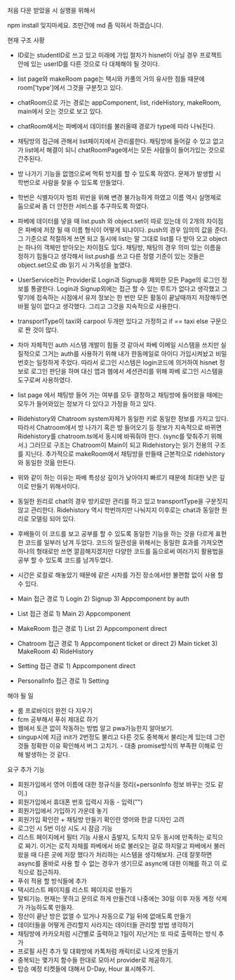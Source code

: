 처음 다운 받았을 시 실행을 위해서

npm install 잊지마세요.
조만간에 md 좀 익혀서 하겠습니다.

현재 구조 사황
- ID로는 studentID로 쓰고 있고 미래에 가입 절차가 hisnet이 아닐 경우 프로젝트 안에 있는 userID를 다른 것으로 다 대체해야 될 것이다.
- list page와 makeRoom page는 택시와 카풀의 거의 유사한 점들 때문에 room['type']에서 그것을 구분짓고 있다.
- chatRoom으로 가는 경로는 appComponent, list, rideHistory, makeRoom, main에서 오는 것으로 보고 있다.
- chatRoom에서는 파베에서 데이터를 불러올때 경로가 type에 따라 나눠진다.
- 채팅방의 접근에 관해서 list페이지에서 관리를한다. 채팅방에 들어갈 수 있고 없고가 list에서 해결이 되니 chatRoomPage에서는 모든 사람들이
  들어가있는 것으로 간주된다.
- 방 나가기 기능을 없앰으로써 먹튀 방지를 할 수 있도록 하였다. 문제가 발생할 시 학번으로 사람을 찾을 수 있도록 만들었다.
- 학번은 식별자이자 범죄 위반을 위해 변경 불가능하게 하였고 이름 역시 실명제로 둠으로써 좀 더 안전한 서비스를 추구하도록 하였다.
- 파베에 데이터를 넣을 때 list.push 와 object.set이 따로 있는데 이 2개의 차이점은 파베에 저장 될 때 이름 형식이 어떻게 되냐이다.
  push의 경우 임의의 값을 준다. 그 기준으로 적절하게 쓰면 되고 동시에 list는 말 그대로 list를 다 받아 오고 object는 하나의 객체만
  받아오는 차이점도 있다. 채팅방, 채팅의 경우 의미 있는 이름을 정하기 힘들다고 생각해서 list.push를 쓰고 다른 정렬 기준이 있는 것들은
  object.set으로 db 읽기 시 가독성을 높였다.
- UserService라는 Provider로 Login과 Signup을 제외한 모든 Page의 로그인 정보를 통괄한다.
  Login과 Signup외에는 접근 할 수 있는 루트가 없다고 생각했고 그렇기에 접속하는 시점에서 유저 정보는
  한 번만 모든 활동이 끝날때까지 저장해두면 바뀔 일이 없다고 생각했다. 그리고 그것을 지속적으로 사용한다.
- transportType이 taxi와 carpool 두개만 있다고 가정하고 if == taxi else 구문으로 짠 것이 많다.
- 차마 자체적인 auth 시스템 개발이 힘들 것 같아서 파베 이메일 시스템을 쓰지만 실질적으로 그거는 auth를 사용하기 위해 내가 한동메일로 아이디 가입시켜놨고 비밀번호는 일정하게 주었다. 따라서 로그인 시스템은 login코드에 의거하여 hisnet 정보로 로그인 판단을 하며 대신 앱과 웹에서 세션관리를 위해 파베 로그인 시스템을 도구로써 사용하였다.
- list page 에서 채팅방 들어 가는 여부를 모두 결정하고 채팅방에 들어왔을 때에는 모두가 들어와있는 정보가 다 있다고 가정을 하고 있다.
- Ridehistory와 Chatroom system자체가 동일한 키로 동일한 정보를 가지고 있다. 따라서 Chatroom에서 방 나가기 혹은 방 들어오기 등
  정보가 지속적으로 바뀌면 Ridehistory를 chatroom.ts에서 동시에 바꿔줘야 한다. (sync를 맞춰주기 위해서.)
  그러므로 구조는 Chatroom이 Main이 되고 Ridehistory는 읽기 전용의 구조를 지닌다.
  추가적으로 makeRoom에서 채팅방을 만들때 근본적으로 ridehistory와 동일한 것읆 만든다.
- 위와 같이 하는 이유는 파베 특성상 깊이가 낮아야지 빠르기 때문에 최대한 낮은 깊이로 만들기 위해서이다.
- 동일한 원리로 chat의 경우 방키로만 관리를 하고 있고 transportType을 구분짓지 않고 관리한다.
  Ridehistory 역시 학번까지만 나눠지지 이후로는 chat과 동일한 원리로 모델링 되어 있다.
- 후배들이 이 코드를 보고 공부를 할 수 있도록 동일한 기능을 하는 것을 다르게 표현한 코드를 일부러 남겨 두었다.
  코드의 일관성을 위해서는 동일한 효과를 가져오면 하나의 형태로만 쓰면 깔끔해지겠지만 다양한 코드를 둠으로써 여러가지 활용법을
  공부 할 수 있도록 코드를 남겨두었다.
- 시간은 로컬로 해놓았기 때문에 같은 시차를 가진 장소에서만 불편함 없이 사용 할 수 있다.


- Main 접근 경로 1) Login 2) Signup 3) Appcomponent by auth
- List 접근 경로 1) Main 2) Appcomponent
- MakeRoom 접근 경로 1) List 2) Appcomponent direct
- Chatroom 접근 경로 1) Appcomponent ticket or direct 2) Main ticket 3) MakeRoom 4) RideHistory 
- Setting 접근 경로 1) Appcomponent direct
- PersonalInfo 접근 경로 1) Setting


해야 될 일
- 룸 프로바이더 완전 다 지우기
- fcm 공부해서 푸쉬 제대로 하기
- 웹에서 토큰 없이 작동하는 방법 알고 pwa가능한지 알아보기.
- singup시에 지금 init가 2번정도 불리고 다른 것도 중복해서 불리는게 있는데 그런것들 정확한 이유 확인해서 버그 고치기. - 대충 promise방식의 부족한 이해로 인해 발생하는 것 같다.


요구 추가 기능
- 회원가입에서 영어 이름에 대한 정규식을 정리(+personInfo 정보 바꾸는 것도 같이.)
- 회원가입에서 휴대폰 번호 입력시 자동 - 입력("")
- 회원가입에서 가입하기 가운데 놓기
- 회원가입 확인란 + 채팅방 만들기 확인란 영어와 한글 디자인 고려
- 로그인 시 5번 이상 시도 시 잠금 기능
- 리스트 페이지에서 필터 기능 사용시 출발지, 도착지 모두 동시에 만족하는 로직으로 짜기.
  이거는 로직 자체를 파베에서 바로 불러오는 걸로 하지말고 파베에서 불러 왔을 때 다른 곳에 저장 했다가 처리하는 시스템을 생각해보자.
  근데 잘못하면 async를 올바로 사용 할 수 없는 경우가 생기므로 async에 대한 이해를 하고 이 로직으로 접근하자.
- 푸쉬 적용 할 방식들에 추가
- 택시리스트 페이지를 리스트 페이지로 만들기
- 탈퇴기능. 현재는 못하고 문의로 하게 만들건데 나중에는 30일 이후 자동 계정 삭제가 가능하도록 만들자.
- 정산이 끝난 방은 없앨 수 있거나 자동으로 7일 뒤에 없애도록 만들기
- 데이터들을 어떻게 관리할지 사라지는 데이터들 관리할 방법 생각하기
- 채팅방에 카카오처럼 시간별로 출력하고 1일이 지난거는 또 따로 출력하는 방식 추가
- 프로필 사진 추가 및 대화방에 카톡처럼 캐릭터로 나오게 만들기
- 중복되는 몇가지 함수들 한대로 모아서 provider로 제공하기.
- 탑승 예정 티켓들에 대해서 D-Day, Hour 표시해주기.